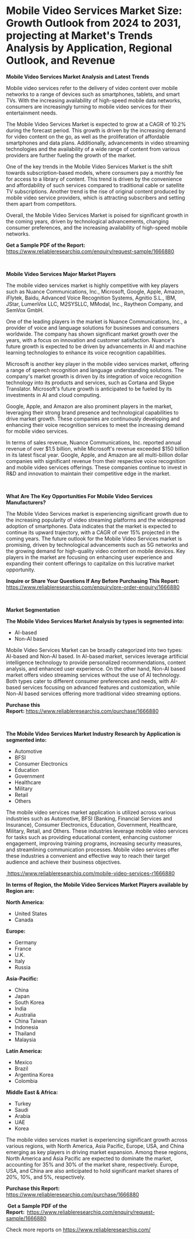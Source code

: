 <p><h1>Mobile Video Services Market Size: Growth Outlook from 2024 to 2031, projecting at Market's Trends Analysis by Application, Regional Outlook, and Revenue</h1></p><p><strong>Mobile Video Services Market Analysis and Latest Trends</strong></p>
<p><p>Mobile video services refer to the delivery of video content over mobile networks to a range of devices such as smartphones, tablets, and smart TVs. With the increasing availability of high-speed mobile data networks, consumers are increasingly turning to mobile video services for their entertainment needs.</p><p>The Mobile Video Services Market is expected to grow at a CAGR of 10.2% during the forecast period. This growth is driven by the increasing demand for video content on the go, as well as the proliferation of affordable smartphones and data plans. Additionally, advancements in video streaming technologies and the availability of a wide range of content from various providers are further fueling the growth of the market.</p><p>One of the key trends in the Mobile Video Services Market is the shift towards subscription-based models, where consumers pay a monthly fee for access to a library of content. This trend is driven by the convenience and affordability of such services compared to traditional cable or satellite TV subscriptions. Another trend is the rise of original content produced by mobile video service providers, which is attracting subscribers and setting them apart from competitors.</p><p>Overall, the Mobile Video Services Market is poised for significant growth in the coming years, driven by technological advancements, changing consumer preferences, and the increasing availability of high-speed mobile networks.</p></p>
<p><strong>Get a Sample PDF of the Report:&nbsp;</strong> <a href="https://www.reliableresearchiq.com/enquiry/request-sample/1666880">https://www.reliableresearchiq.com/enquiry/request-sample/1666880</a></p>
<p>&nbsp;</p>
<p><strong>Mobile Video Services Major Market Players</strong></p>
<p><p>The mobile video services market is highly competitive with key players such as Nuance Communications, Inc., Microsoft, Google, Apple, Amazon, iFlytek, Baidu, Advanced Voice Recognition Systems, Agnitio S.L., IBM, JStar, LumenVox LLC, M2SYSLLC, MModal, Inc., Raytheon Company, and SemVox GmbH.</p><p>One of the leading players in the market is Nuance Communications, Inc., a provider of voice and language solutions for businesses and consumers worldwide. The company has shown significant market growth over the years, with a focus on innovation and customer satisfaction. Nuance's future growth is expected to be driven by advancements in AI and machine learning technologies to enhance its voice recognition capabilities.</p><p>Microsoft is another key player in the mobile video services market, offering a range of speech recognition and language understanding solutions. The company's market growth is driven by its integration of voice recognition technology into its products and services, such as Cortana and Skype Translator. Microsoft's future growth is anticipated to be fueled by its investments in AI and cloud computing.</p><p>Google, Apple, and Amazon are also prominent players in the market, leveraging their strong brand presence and technological capabilities to drive market growth. These companies are continuously developing and enhancing their voice recognition services to meet the increasing demand for mobile video services.</p><p>In terms of sales revenue, Nuance Communications, Inc. reported annual revenue of over $1.5 billion, while Microsoft's revenue exceeded $150 billion in its latest fiscal year. Google, Apple, and Amazon are all multi-billion dollar companies with significant revenue from their respective voice recognition and mobile video services offerings. These companies continue to invest in R&D and innovation to maintain their competitive edge in the market.</p></p>
<p>&nbsp;</p>
<p><strong>What Are The Key Opportunities For Mobile Video Services Manufacturers?</strong></p>
<p><p>The Mobile Video Services market is experiencing significant growth due to the increasing popularity of video streaming platforms and the widespread adoption of smartphones. Data indicates that the market is expected to continue its upward trajectory, with a CAGR of over 15% projected in the coming years. The future outlook for the Mobile Video Services market is promising, driven by technological advancements such as 5G networks and the growing demand for high-quality video content on mobile devices. Key players in the market are focusing on enhancing user experience and expanding their content offerings to capitalize on this lucrative market opportunity.</p></p>
<p><strong>Inquire or Share Your Questions If Any Before Purchasing This Report:</strong> <a href="https://www.reliableresearchiq.com/enquiry/pre-order-enquiry/1666880">https://www.reliableresearchiq.com/enquiry/pre-order-enquiry/1666880</a></p>
<p>&nbsp;</p>
<p><strong>Market Segmentation</strong></p>
<p><strong>The Mobile Video Services Market Analysis by types is segmented into:</strong></p>
<p><ul><li>AI-based</li><li>Non-AI based</li></ul></p>
<p><p>Mobile Video Services Market can be broadly categorized into two types: AI-based and Non-AI based. In AI-based market, services leverage artificial intelligence technology to provide personalized recommendations, content analysis, and enhanced user experience. On the other hand, Non-AI based market offers video streaming services without the use of AI technology. Both types cater to different consumer preferences and needs, with AI-based services focusing on advanced features and customization, while Non-AI based services offering more traditional video streaming options.</p></p>
<p><strong>Purchase this Report:&nbsp;</strong><a href="https://www.reliableresearchiq.com/purchase/1666880">https://www.reliableresearchiq.com/purchase/1666880</a></p>
<p>&nbsp;</p>
<p><strong>The Mobile Video Services Market Industry Research by Application is segmented into:</strong></p>
<p><ul><li>Automotive</li><li>BFSI</li><li>Consumer Electronics</li><li>Education</li><li>Government</li><li>Healthcare</li><li>Military</li><li>Retail</li><li>Others</li></ul></p>
<p><p>The mobile video services market application is utilized across various industries such as Automotive, BFSI (Banking, Financial Services and Insurance), Consumer Electronics, Education, Government, Healthcare, Military, Retail, and Others. These industries leverage mobile video services for tasks such as providing educational content, enhancing customer engagement, improving training programs, increasing security measures, and streamlining communication processes. Mobile video services offer these industries a convenient and effective way to reach their target audience and achieve their business objectives.</p></p>
<p><a href="https://www.reliableresearchiq.com/mobile-video-services-r1666880">&nbsp;https://www.reliableresearchiq.com/mobile-video-services-r1666880</a></p>
<p><strong>In terms of Region, the Mobile Video Services Market Players available by Region are:</strong></p>
<p>
    <p> <strong> North America: </strong>
        <ul>
            <li>United States</li>
            <li>Canada</li>
        </ul>
        </p> 
    <p> <strong> Europe: </strong>
        <ul>
            <li>Germany</li>
            <li>France</li>
            <li>U.K.</li>
            <li>Italy</li>
            <li>Russia</li>
        </ul>
        </p> 
    <p> <strong> Asia-Pacific: </strong>
        <ul>
            <li>China</li>
            <li>Japan</li>
            <li>South Korea</li>
            <li>India</li>
            <li>Australia</li>
            <li>China Taiwan</li>
            <li>Indonesia</li>
            <li>Thailand</li>
            <li>Malaysia</li>
        </ul>
        </p> 
    <p> <strong> Latin America: </strong>
        <ul>
            <li>Mexico</li>
            <li>Brazil</li>
            <li>Argentina Korea</li>
            <li>Colombia</li>
        </ul>
        </p> 
    <p> <strong> Middle East & Africa: </strong>
        <ul>
            <li>Turkey</li>
            <li>Saudi</li>
            <li>Arabia</li>
            <li>UAE</li>
            <li>Korea</li>
        </ul>
    </p>
    </p>
<p><p>The mobile video services market is experiencing significant growth across various regions, with North America, Asia Pacific, Europe, USA, and China emerging as key players in driving market expansion. Among these regions, North America and Asia Pacific are expected to dominate the market, accounting for 35% and 30% of the market share, respectively. Europe, USA, and China are also anticipated to hold significant market shares of 20%, 10%, and 5%, respectively.</p></p>
<p><strong>Purchase this Report: </strong><a href="https://www.reliableresearchiq.com/purchase/1666880">https://www.reliableresearchiq.com/purchase/1666880</a></p>
<p>&nbsp;<strong>Get a Sample PDF of the Report:&nbsp;&nbsp;</strong><a href="https://www.reliableresearchiq.com/enquiry/request-sample/1666880">https://www.reliableresearchiq.com/enquiry/request-sample/1666880</a></p>
<p><strong></strong></p>
<p>Check more reports on <a href="https://www.reliableresearchiq.com/">https://www.reliableresearchiq.com/</a></p>